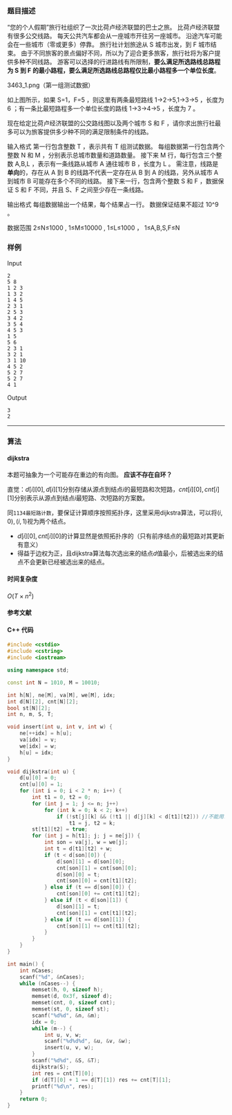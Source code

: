 ### 题目描述

“您的个人假期”旅行社组织了一次比荷卢经济联盟的巴士之旅。
比荷卢经济联盟有很多公交线路。
每天公共汽车都会从一座城市开往另一座城市。
沿途汽车可能会在一些城市（零或更多）停靠。
旅行社计划旅途从  S  城市出发，到  F  城市结束。
由于不同旅客的景点偏好不同，所以为了迎合更多旅客，旅行社将为客户提供多种不同线路。
游客可以选择的行进路线有所限制，**要么满足所选路线总路程为  S  到  F  的最小路程，要么满足所选路线总路程仅比最小路程多一个单位长度**。

3463_1.png（第一组测试数据）

如上图所示，如果  S=1，F=5 ，则这里有两条最短路线  1→2→5,1→3→5 ，长度为  6 ；有一条比最短路程多一个单位长度的路线  1→3→4→5 ，长度为  7 。

现在给定比荷卢经济联盟的公交路线图以及两个城市  S  和  F ，请你求出旅行社最多可以为旅客提供多少种不同的满足限制条件的线路。

输入格式
第一行包含整数  T ，表示共有  T  组测试数据。
每组数据第一行包含两个整数  N  和  M ，分别表示总城市数量和道路数量。
接下来  M  行，每行包含三个整数  A,B,L ，表示有一条线路从城市  A  通往城市  B ，长度为  L 。
需注意，线路是 **单向**的，存在从  A  到  B  的线路不代表一定存在从  B  到  A  的线路，另外从城市  A  到城市  B  可能存在多个不同的线路。
接下来一行，包含两个整数  S  和  F ，数据保证  S  和  F  不同，并且  S、F  之间至少存在一条线路。

输出格式
每组数据输出一个结果，每个结果占一行。
数据保证结果不超过  10^9 。

数据范围
2≤N≤1000 ,
1≤M≤10000 ,
1≤L≤1000 ，
1≤A,B,S,F≤N

### 样例

Input

```
2
5 8
1 2 3
1 3 2
1 4 5
2 3 1
2 5 3
3 4 2
3 5 4
4 5 3
1 5
5 6
2 3 1
3 2 1
3 1 10
4 5 2
5 2 7
5 2 7
4 1
```

Output

```
3
2
```

----------

### 算法
#### dijkstra

本题可抽象为一个可能存在重边的有向图。
**应该不存在自环？**

直觉：$d[i][0], d[i][1]$分别存储从源点到结点$i$的最短路和次短路，$cnt[i][0], cnt[i][1]$分别表示从源点到结点$i$最短路、次短路的方案数。

同`1134最短路计数`，要保证计算顺序按照拓扑序，这里采用dijkstra算法，可以将$(i, 0), (i, 1)$视为两个结点。
- $d[i][0], cnt[i][0]$的计算显然是依照拓扑序的（只有前序结点的最短路对其更新有意义）
- 得益于边权为正，且dijkstra算法每次选出来的结点$d$值最小，后被选出来的结点不会更新已经被选出来的结点。

#### 时间复杂度

$O(T \times n ^ 2)$

#### 参考文献

#### C++ 代码

``` cpp
#include <cstdio>
#include <cstring>
#include <iostream>

using namespace std;

const int N = 1010, M = 10010;

int h[N], ne[M], va[M], we[M], idx;
int d[N][2], cnt[N][2];
bool st[N][2];
int n, m, S, T;

void insert(int u, int v, int w) {
    ne[++idx] = h[u];
    va[idx] = v;
    we[idx] = w;
    h[u] = idx;
}

void dijkstra(int u) {
    d[u][0] = 0;
    cnt[u][0] = 1;
    for (int i = 0; i < 2 * n; i++) {
        int t1 = 0, t2 = 0;
        for (int j = 1; j <= n; j++)
            for (int k = 0; k < 2; k++)
                if (!st[j][k] && (!t1 || d[j][k] < d[t1][t2])) //不能用!t2卡了半天。。
                    t1 = j, t2 = k;
        st[t1][t2] = true;
        for (int j = h[t1]; j; j = ne[j]) {
            int son = va[j], w = we[j];
            int t = d[t1][t2] + w;
            if (t < d[son][0]) {
                d[son][1] = d[son][0];
                cnt[son][1] = cnt[son][0];
                d[son][0] = t;
                cnt[son][0] = cnt[t1][t2];
            } else if (t == d[son][0]) {
                cnt[son][0] += cnt[t1][t2];
            } else if (t < d[son][1]) {
                d[son][1] = t;
                cnt[son][1] = cnt[t1][t2];
            } else if (t == d[son][1]) {
                cnt[son][1] += cnt[t1][t2];
            }
        }
    }    
}

int main() {
    int nCases;
    scanf("%d", &nCases);
    while (nCases--) {
        memset(h, 0, sizeof h);
        memset(d, 0x3f, sizeof d);
        memset(cnt, 0, sizeof cnt);
        memset(st, 0, sizeof st);
        scanf("%d%d", &n, &m);
        idx = 0;
        while (m--) {
            int u, v, w;
            scanf("%d%d%d", &u, &v, &w);
            insert(u, v, w);
        }
        scanf("%d%d", &S, &T);
        dijkstra(S);
        int res = cnt[T][0];
        if (d[T][0] + 1 == d[T][1]) res += cnt[T][1];
        printf("%d\n", res);
    }
    return 0;
}
```